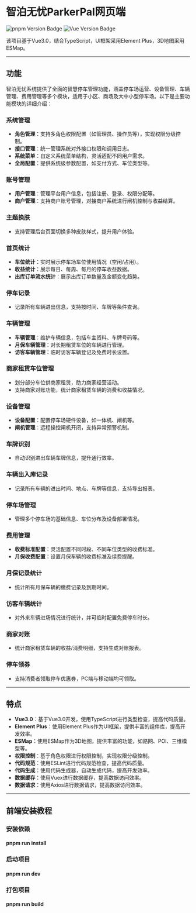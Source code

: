 

# 智泊无忧ParkerPal网页端
<div>
<img alt="pnpm Version Badge" src="https://img.shields.io/badge/pnpm-9.15.0-orange">
<img alt="Vue Version Badge" src="https://img.shields.io/badge/Vue-3.0-green">
</div>

该项目基于Vue3.0，结合TypeScript，UI框架采用Element Plus，3D地图采用ESMap。

---

## 功能

智泊无忧系统提供了全面的智慧停车管理功能，涵盖停车场运营、设备管理、车辆管理、费用管理等多个模块，适用于小区、商场及大中小型停车场。以下是主要功能模块的详细介绍：

### 系统管理
- **角色管理**：支持多角色权限配置（如管理员、操作员等），实现权限分级控制。
- **接口管理**：统一管理系统对外接口权限和调用日志。
- **系统菜单**：自定义系统菜单结构，灵活适配不同用户需求。
- **全局配置**：提供系统级参数配置，如支付方式、车位类型等。

### 账号管理
- **用户管理**：管理平台用户信息，包括注册、登录、权限分配等。
- **商户管理**：支持商户账号管理，对接商户系统进行闸机控制与收益结算。

### 主题换肤
- 支持管理后台页面切换多种皮肤样式，提升用户体验。

### 首页统计
- **车位统计**：实时展示停车场车位使用情况（空闲/占用）。
- **收益统计**：展示每日、每周、每月的停车收益数据。
- **出库订单流水统计**：展示出库订单数量及金额变化趋势。

### 停车记录
- 记录所有车辆进出信息，支持按时间、车牌等条件查询。

### 车辆管理
- **车辆管理**：维护车辆信息，包括车主资料、车牌号码等。
- **月保车辆管理**：对长期租赁车位的车辆进行管理。
- **访客车辆管理**：临时访客车辆登记及免费时长设置。

### 商家租赁车位管理
- 划分部分车位供商家租赁，助力商家经营活动。
- 支持商家对账功能，统计商家租赁车辆的消费和收益情况。

### 设备管理
- **设备配置**：配置停车场硬件设备，如一体机、闸机等。
- **闸机管理**：远程操控闸机开闭，支持异常预警机制。

### 车牌识别
- 自动识别进出车辆车牌信息，提升通行效率。

### 车辆出入库记录
- 记录所有车辆的进出时间、地点、车牌等信息，支持导出报表。

### 停车场管理
- 管理多个停车场的基础信息、车位分布及设备部署情况。

### 费用管理
- **收费标准配置**：灵活配置不同时段、不同车位类型的收费标准。
- **月保收费配置**：设置月保车辆的收费标准及续费提醒。

### 月保记录统计
- 统计所有月保车辆的缴费记录及到期时间。

### 访客车辆统计
- 对外来车辆进场情况进行统计，并可临时配置免费停车时长。

### 商家对账
- 统计商家租赁车辆的收益/消费明细，支持生成对账报表。

### 停车领券
- 支持消费者领取停车优惠券，PC端与移动端均可领取。

---

## 特点

- **Vue3.0**：基于Vue3.0开发，使用TypeScript进行类型检查，提高代码质量。
- **Element Plus**：使用Element Plus作为UI框架，提供丰富的组件库，提高开发效率。
- **ESMap**：使用ESMap作为3D地图，提供丰富的功能，如路网、POI、三维模型等。
- **权限控制**：基于角色权限进行权限控制，实现权限分级控制。
- **代码规范**：使用ESLint进行代码规范检查，提高代码质量。
- **代码生成**：使用代码生成器，自动生成代码，提高开发效率。
- **数据缓存**：使用Vuex进行数据缓存，提高数据访问效率。
- **数据请求**：使用Axios进行数据请求，提高数据访问效率。


---

## 前端安装教程

### 安装依赖

#### pnpm run install

### 启动项目

#### pnpm run dev

### 打包项目

#### pnpm run build




